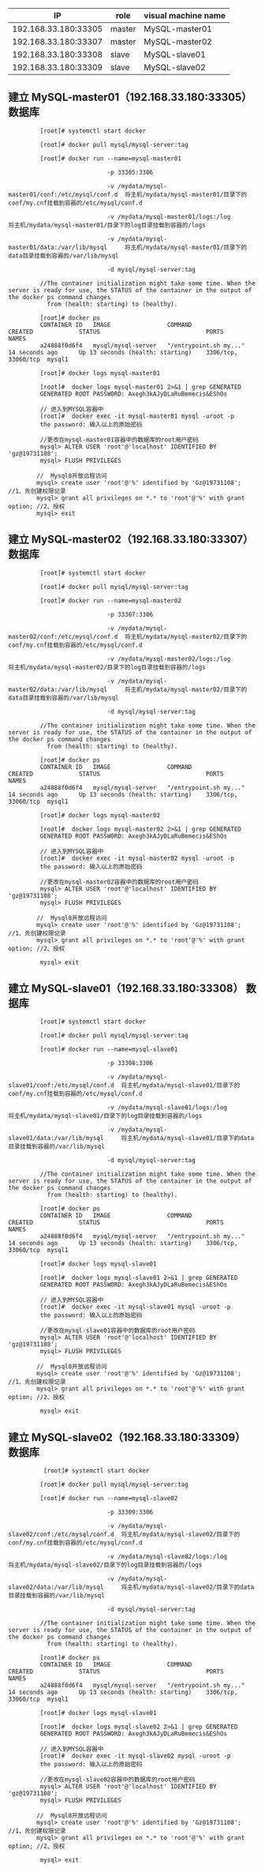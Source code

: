  
 
 
 IP |role|visual machine name |
---|---|---|
192.168.33.180:33305|master|	MySQL-master01	|
192.168.33.180:33307|master|	MySQL-master02	|
192.168.33.180:33308|slave|	MySQL-slave01	|
192.168.33.180:33309|slave|	MySQL-slave02	|

## 建立 MySQL-master01（192.168.33.180:33305） 数据库

             [root]# systemctl start docker

             [root]# docker pull mysql/mysql-server:tag

             [root]# docker run --name=mysql-master01 

                                -p 33305:3306 

                                -v /mydata/mysql-master01/conf:/etc/mysql/conf.d  将主机/mydata/mysql-master01/目录下的conf/my.cnf挂载到容器的/etc/mysql/conf.d   

                                -v /mydata/mysql-master01/logs:/log               将主机/mydata/mysql-master01/目录下的log目录挂载到容器的/logs 

                                -v /mydata/mysql-master01/data:/var/lib/mysql     将主机/mydata/mysql-master01/目录下的data目录挂载到容器的/var/lib/mysql 

                                -d mysql/mysql-server:tag

             //The container initialization might take some time. When the server is ready for use, the STATUS of the container in the output of the docker ps command changes 
               from (health: starting) to (healthy).

             [root]# docker ps
             CONTAINER ID   IMAGE                COMMAND                  CREATED             STATUS                              PORTS                NAMES
             a24888f0d6f4   mysql/mysql-server   "/entrypoint.sh my..."   14 seconds ago      Up 13 seconds (health: starting)    3306/tcp, 33060/tcp  mysql1

             [root]# docker logs mysql-master01

             [root]#  docker logs mysql-master01 2>&1 | grep GENERATED
             GENERATED ROOT PASSWORD: Axegh3kAJyDLaRuBemecis&EShOs

             // 进入到MYSQL容器中
             [root]#  docker exec -it mysql-master01 mysql -uroot -p
             the password: 输入以上的原始密码

             //更改在mysql-master01容器中的数据库的root用户密码
             mysql> ALTER USER 'root'@'localhost' IDENTIFIED BY 'gz@19731108';
             mysql> FLUSH PRIVILEGES

            //  Mysql8开放远程访问
            mysql> create user 'root'@'%' identified by 'Gz@19731108'; //1、先创建权限记录
            mysql> grant all privileges on *.* to 'root'@'%' with grant option; //2、授权
            mysql> exit

## 建立 MySQL-master02（192.168.33.180:33307） 数据库
             [root]# systemctl start docker

             [root]# docker pull mysql/mysql-server:tag

             [root]# docker run --name=mysql-master02 

                                -p 33307:3306 

                                -v /mydata/mysql-master02/conf:/etc/mysql/conf.d  将主机/mydata/mysql-master02/目录下的conf/my.cnf挂载到容器的/etc/mysql/conf.d   

                                -v /mydata/mysql-master02/logs:/log               将主机/mydata/mysql-master02/目录下的log目录挂载到容器的/logs 

                                -v /mydata/mysql-master02/data:/var/lib/mysql     将主机/mydata/mysql-master02/目录下的data目录挂载到容器的/var/lib/mysql 

                                -d mysql/mysql-server:tag

             //The container initialization might take some time. When the server is ready for use, the STATUS of the container in the output of the docker ps command changes 
               from (health: starting) to (healthy).

             [root]# docker ps
             CONTAINER ID   IMAGE                COMMAND                  CREATED             STATUS                              PORTS                NAMES
             a24888f0d6f4   mysql/mysql-server   "/entrypoint.sh my..."   14 seconds ago      Up 13 seconds (health: starting)    3306/tcp, 33060/tcp  mysql1

             [root]# docker logs mysql-master02

             [root]#  docker logs mysql-master02 2>&1 | grep GENERATED
             GENERATED ROOT PASSWORD: Axegh3kAJyDLaRuBemecis&EShOs

             // 进入到MYSQL容器中
             [root]#  docker exec -it mysql-master02 mysql -uroot -p
             the password: 输入以上的原始密码

             //更改在mysql-master02容器中的数据库的root用户密码
             mysql> ALTER USER 'root'@'localhost' IDENTIFIED BY 'gz@19731108';
             mysql> FLUSH PRIVILEGES

            //  Mysql8开放远程访问
            mysql> create user 'root'@'%' identified by 'Gz@19731108'; //1、先创建权限记录
            mysql> grant all privileges on *.* to 'root'@'%' with grant option; //2、授权
             
             mysql> exit


## 建立 MySQL-slave01（192.168.33.180:33308） 数据库

             [root]# systemctl start docker

             [root]# docker pull mysql/mysql-server:tag

             [root]# docker run --name=mysql-slave01 

                                -p 33308:3306 

                                -v /mydata/mysql-slave01/conf:/etc/mysql/conf.d  将主机/mydata/mysql-slave01/目录下的conf/my.cnf挂载到容器的/etc/mysql/conf.d   

                                -v /mydata/mysql-slave01/logs:/log               将主机/mydata/mysql-slave01/目录下的log目录挂载到容器的/logs 

                                -v /mydata/mysql-slave01/data:/var/lib/mysql     将主机/mydata/mysql-slave01/目录下的data目录挂载到容器的/var/lib/mysql 

                                -d mysql/mysql-server:tag

             //The container initialization might take some time. When the server is ready for use, the STATUS of the container in the output of the docker ps command changes 
               from (health: starting) to (healthy).

             [root]# docker ps
             CONTAINER ID   IMAGE                COMMAND                  CREATED             STATUS                              PORTS                NAMES
             a24888f0d6f4   mysql/mysql-server   "/entrypoint.sh my..."   14 seconds ago      Up 13 seconds (health: starting)    3306/tcp, 33060/tcp  mysql1

             [root]# docker logs mysql-slave01

             [root]#  docker logs mysql-slave01 2>&1 | grep GENERATED
             GENERATED ROOT PASSWORD: Axegh3kAJyDLaRuBemecis&EShOs

             // 进入到MYSQL容器中
             [root]#  docker exec -it mysql-slave01 mysql -uroot -p
             the password: 输入以上的原始密码

             //更改在mysql-slave01容器中的数据库的root用户密码
             mysql> ALTER USER 'root'@'localhost' IDENTIFIED BY 'gz@19731108';
             mysql> FLUSH PRIVILEGES

            //  Mysql8开放远程访问
            mysql> create user 'root'@'%' identified by 'Gz@19731108'; //1、先创建权限记录
            mysql> grant all privileges on *.* to 'root'@'%' with grant option; //2、授权
             
             mysql> exit

## 建立 MySQL-slave02（192.168.33.180:33309） 数据库

              [root]# systemctl start docker

             [root]# docker pull mysql/mysql-server:tag

             [root]# docker run --name=mysql-slave02 

                                -p 33309:3306 

                                -v /mydata/mysql-slave02/conf:/etc/mysql/conf.d  将主机/mydata/mysql-slave02/目录下的conf/my.cnf挂载到容器的/etc/mysql/conf.d   

                                -v /mydata/mysql-slave02/logs:/log               将主机/mydata/mysql-slave02/目录下的log目录挂载到容器的/logs 

                                -v /mydata/mysql-slave02/data:/var/lib/mysql     将主机/mydata/mysql-slave02/目录下的data目录挂载到容器的/var/lib/mysql 

                                -d mysql/mysql-server:tag

             //The container initialization might take some time. When the server is ready for use, the STATUS of the container in the output of the docker ps command changes 
               from (health: starting) to (healthy).

             [root]# docker ps
             CONTAINER ID   IMAGE                COMMAND                  CREATED             STATUS                              PORTS                NAMES
             a24888f0d6f4   mysql/mysql-server   "/entrypoint.sh my..."   14 seconds ago      Up 13 seconds (health: starting)    3306/tcp, 33060/tcp  mysql1

             [root]# docker logs mysql-slave01

             [root]#  docker logs mysql-slave02 2>&1 | grep GENERATED
             GENERATED ROOT PASSWORD: Axegh3kAJyDLaRuBemecis&EShOs

             // 进入到MYSQL容器中
             [root]#  docker exec -it mysql-slave02 mysql -uroot -p
             the password: 输入以上的原始密码

             //更改在mysql-slave02容器中的数据库的root用户密码
             mysql> ALTER USER 'root'@'localhost' IDENTIFIED BY 'gz@19731108';
             mysql> FLUSH PRIVILEGES
            
            //  Mysql8开放远程访问
            mysql> create user 'root'@'%' identified by 'Gz@19731108'; //1、先创建权限记录
            mysql> grant all privileges on *.* to 'root'@'%' with grant option; //2、授权
             
             mysql> exit

